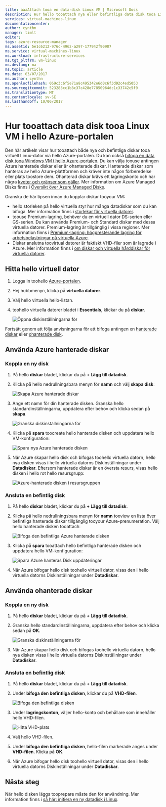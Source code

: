 ```yaml
---
title: aaaAttach tooa en data-disk Linux VM | Microsoft Docs
description: Hur hello tooattach nya eller befintliga data disk tooa Linux VM i hello Azure portal med Resource Manager-distributionsmodellen.
services: virtual-machines-linux
documentationcenter: 
author: cynthn
manager: timlt
editor: 
tags: azure-resource-manager
ms.assetid: 5e1c6212-976c-4962-a297-177942f90907
ms.service: virtual-machines-linux
ms.workload: infrastructure-services
ms.tgt_pltfrm: vm-linux
ms.devlang: na
ms.topic: article
ms.date: 03/07/2017
ms.author: cynthn
ms.openlocfilehash: 069c3c6f5e71a8c495342e6d0c6f3d92c4ed5053
ms.sourcegitcommit: 523283cc1b3c37c428e77850964dc1c33742c5f0
ms.translationtype: MT
ms.contentlocale: sv-SE
ms.lasthandoff: 10/06/2017
---
```

# <a name="how-tooattach-a-data-disk-tooa-linux-vm-in-hello-azure-portal"></a>Hur tooattach data disk tooa Linux VM i hello Azure-portalen
Den här artikeln visar hur tooattach både nya och befintliga diskar tooa virtuell Linux-dator via hello Azure-portalen. Du kan också [bifoga en data disk tooa Windows VM i hello Azure-portalen](../windows/attach-managed-disk-portal.md?toc=%2fazure%2fvirtual-machines%2fwindows%2ftoc.json). Du kan välja toouse antingen Azure hanterade diskar eller är ohanterade diskar. Hanterade diskar som hanteras av hello Azure-plattformen och kräver inte någon förberedelse eller plats toostore dem. Ohanterad diskar krävs ett lagringskonto och har några [kvoter och gränser som gäller](../../azure-subscription-service-limits.md#storage-limits). Mer information om Azure Managed Disks finns i [Översikt över Azure Managed Disks](../windows/managed-disks-overview.md).

Granska de här tipsen innan du kopplar diskar tooyour VM:

* hello storleken på hello virtuella styr hur många datadiskar som du kan bifoga. Mer information finns i [storlekar för virtuella datorer](sizes.md?toc=%2fazure%2fvirtual-machines%2flinux%2ftoc.json).
* toouse Premium-lagring, behöver du en virtuell dator DS-serien eller GS-serien. Du kan använda Premium- och Standard diskar med dessa virtuella datorer. Premium-lagring är tillgänglig i vissa regioner. Mer information finns i [Premium-lagring: högpresterande lagring för arbetsbelastningar på virtuella Azure](../../storage/common/storage-premium-storage.md?toc=%2fazure%2fvirtual-machines%2flinux%2ftoc.json).
* Diskar anslutna toovirtual datorer är faktiskt VHD-filer som är lagrade i Azure. Mer information finns i [om diskar och virtuella hårddiskar för virtuella datorer](about-disks-and-vhds.md?toc=%2fazure%2fvirtual-machines%2flinux%2ftoc.json).


## <a name="find-hello-virtual-machine"></a>Hitta hello virtuell dator
1. Logga in toohello [Azure-portalen](https://portal.azure.com/).
2. Hej hubbmenyn, klicka på **virtuella datorer**.
3. Välj hello virtuella hello-listan.
4. toohello virtuella datorer bladet i **Essentials**, klickar du på **diskar**.
   
    ![Öppna diskinställningarna för](./media/attach-disk-portal/find-disk-settings.png)

Fortsätt genom att följa anvisningarna för att bifoga antingen en [hanterade diskar](#use-azure-managed-disks) eller [ohanterade disk](#use-unmanaged-disks).

## <a name="use-azure-managed-disks"></a>Använda Azure hanterade diskar

### <a name="attach-a-new-disk"></a>Koppla en ny disk

1. På hello **diskar** bladet, klickar du på **+ Lägg till datadisk**.
2. Klicka på hello nedrullningsbara menyn för **namn** och välj **skapa disk**:

    ![Skapa Azure hanterade diskar](./media/attach-disk-portal/create-new-md.png)

3. Ange ett namn för din hanterade disken. Granska hello standardinställningarna, uppdatera efter behov och klicka sedan på **skapa**.
   
   ![Granska diskinställningarna för](./media/attach-disk-portal/create-new-md-settings.png)

4. Klicka på **spara** toocreate hello hanterade disken och uppdatera hello VM-konfiguration:

   ![Spara nya Azure hanterade disken](./media/attach-disk-portal/confirm-create-new-md.png)

5. När Azure skapar hello disk och bifogas toohello virtuella datorn, hello nya disken visas i hello virtuella datorns Diskinställningar under **Datadiskar**. Eftersom hanterade diskar är en översta resurs, visas hello disken i hello rot hello resursgrupp:

   ![Azure-hanterade disken i resursgruppen](./media/attach-disk-portal/view-md-resource-group.png)

### <a name="attach-an-existing-disk"></a>Ansluta en befintlig disk
1. På hello **diskar** bladet, klickar du på **+ Lägg till datadisk**.
2. Klicka på hello nedrullningsbara menyn för **namn** tooview en lista över befintliga hanterade diskar tillgänglig tooyour Azure-prenumeration. Välj hello hanterade disken tooattach:

   ![Bifoga den befintliga Azure hanterade disken](./media/attach-disk-portal/select-existing-md.png)

3. Klicka på **spara** tooattach hello befintliga hanterade disken och uppdatera hello VM-konfiguration:
   
   ![Spara Azure hanteras Disk uppdateringar](./media/attach-disk-portal/confirm-attach-existing-md.png)

4. När Azure bifogar hello disk toohello virtuell dator, visas den i hello virtuella datorns Diskinställningar under **Datadiskar**.

## <a name="use-unmanaged-disks"></a>Använda ohanterade diskar

### <a name="attach-a-new-disk"></a>Koppla en ny disk

1. På hello **diskar** bladet, klickar du på **+ Lägg till datadisk**.
2. Granska hello standardinställningarna, uppdatera efter behov och klicka sedan på **OK**.
   
   ![Granska diskinställningarna för](./media/attach-disk-portal/attach-new.png)
3. När Azure skapar hello disk och bifogas toohello virtuella datorn, hello nya disken visas i hello virtuella datorns Diskinställningar under **Datadiskar**.

### <a name="attach-an-existing-disk"></a>Ansluta en befintlig disk
1. På hello **diskar** bladet, klickar du på **+ Lägg till datadisk**.
2. Under **bifoga den befintliga disken**, klickar du på **VHD-filen**.
   
   ![Bifoga den befintliga disken](./media/attach-disk-portal/attach-existing.png)
3. Under **lagringskonton**, väljer hello-konto och behållare som innehåller hello VHD-filen.
   
   ![Hitta VHD-plats](./media/attach-disk-portal/find-storage-container.png)
4. Välj hello VHD-filen.
5. Under **bifoga den befintliga disken**, hello-filen markerade anges under **VHD-filen**. Klicka på **OK**.
6. När Azure bifogar hello disk toohello virtuell dator, visas den i hello virtuella datorns Diskinställningar under **Datadiskar**.


## <a name="next-steps"></a>Nästa steg
När hello disken läggs tooprepare måste den för användning. Mer information finns i [så här: initiera en ny datadisk i Linux](add-disk.md).
